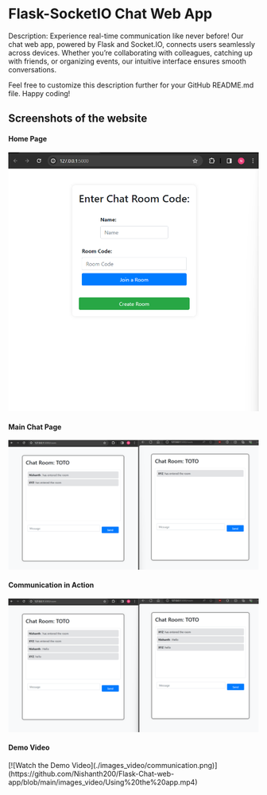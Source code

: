 <h1>Flask-SocketIO Chat Web App</h1>

<p>Description: Experience real-time communication like never before! Our chat web app, powered by Flask and Socket.IO, connects users seamlessly across devices. 
  Whether you’re collaborating with colleagues, catching up with friends, or organizing events, our intuitive interface ensures smooth conversations. 
</p>
<p>Feel free to customize this description further for your GitHub README.md file. Happy coding!</p>
<h2>Screenshots of the website</h2>

<h4>Home Page</h4>
<img src='./images_video/chat-HomePage.png'>

<h4>Main Chat Page</h4>
<img src='./images_video/chat-main-page.png'>

<h4>Communication in Action</h4>
<img src='./images_video/communication.png'>

<h4>Demo Video</h4>
[![Watch the Demo Video](./images_video/communication.png)](https://github.com/Nishanth200/Flask-Chat-web-app/blob/main/images_video/Using%20the%20app.mp4)



